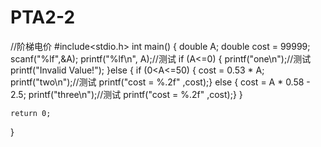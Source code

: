 # PTA2-2
//阶梯电价
#include<stdio.h>
int main()
{
	double A;
	double cost = 99999;
	scanf("%lf",&A);
	printf("%lf\n", A);//测试 
	if (A<=0) {
	 printf("one\n");//测试 
	 printf("Invalid Value!");
	}else {
	    if (0<A<=50) {
	   cost = 0.53 * A;
	   printf("two\n");//测试 
	   printf("cost = %.2f" ,cost);}
	    else 	{
	   cost = A * 0.58 - 2.5;
	   printf("three\n");//测试 
	   printf("cost = %.2f" ,cost);}
	}

    
	return 0;

}
